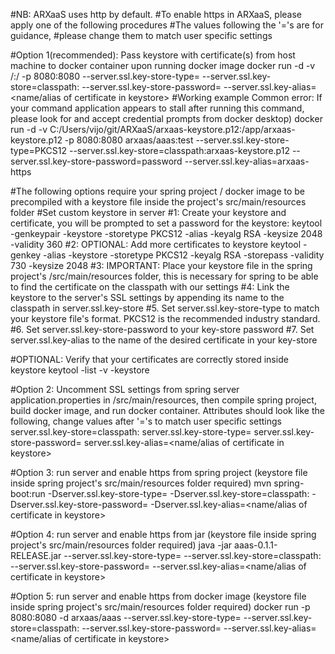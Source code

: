 #NB: ARXaaS uses http by default.
#To enable https in ARXaaS, please apply one of the following procedures
#The values following the '='s are for guidance,
#please change them to match user specific settings

#Option 1(recommended): Pass keystore with certificate(s) from host machine to docker container upon running docker image
docker run -d -v <absolute source path to keystore on host machine>/<keystore file name>:<relative path from root directory in docker container to destination>/<keystore file name> -p 8080:8080 <docker image name> --server.ssl.key-store-type=<keystore type> --server.ssl.key-store=classpath:<keystore file name> --server.ssl.key-store-password=<keystore password> --server.ssl.key-alias=<name/alias of certificate in keystore>
#Working example Common error: If your command application appears to stall after running this command, please look for and accept credential prompts from docker desktop)
docker run -d -v C:/Users/vijo/git/ARXaaS/arxaas-keystore.p12:/app/arxaas-keystore.p12 -p 8080:8080 arxaas/aaas:test --server.ssl.key-store-type=PKCS12 --server.ssl.key-store=classpath:arxaas-keystore.p12 --server.ssl.key-store-password=password --server.ssl.key-alias=arxaas-https

#The following options require your spring project / docker image to be precompiled with a keystore file inside the project's src/main/resources folder
#Set custom keystore in server
#1: Create your keystore and certificate, you will be prompted to set a password for the keystore:
keytool -genkeypair -keystore <keystore file name> -storetype PKCS12 -alias <name of new certificate> -keyalg RSA -keysize 2048 -validity 360
#2: OPTIONAL: Add more certificates to keystore
keytool -genkey -alias <name of new certificate> -keystore <path to keystore> -storetype PKCS12 -keyalg RSA -storepass <keystore password> -validity 730 -keysize 2048
#3: IMPORTANT: Place your keystore file in the spring project's /src/main/resources folder, this is necessary for spring to be able to find the certificate on the classpath with our settings
#4: Link the keystore to the server's SSL settings by appending its name to the classpath in server.ssl.key-store
#5. Set server.ssl.key-store-type to match your keystore file's format. PKCS12 is the recommended industry standard.
#6. Set server.ssl.key-store-password to your key-store password
#7. Set server.ssl.key-alias to the name of the desired certificate in your key-store

#OPTIONAL: Verify that your certificates are correctly stored inside keystore
keytool -list -v -keystore <keystore file>

#Option 2: Uncomment SSL settings from spring server application.properties in /src/main/resources, then compile spring project, build docker image, and run docker container. Attributes should look like the following, change values after '='s to match user specific settings
server.ssl.key-store=classpath:<keystore file name>
server.ssl.key-store-type=<keystore type>
server.ssl.key-store-password=<keystore password>
server.ssl.key-alias=<name/alias of certificate in keystore>

#Option 3: run server and enable https from spring project (keystore file inside spring project's src/main/resources folder required)
mvn spring-boot:run -Dserver.ssl.key-store-type=<keystore type> -Dserver.ssl.key-store=classpath:<keystore file name> -Dserver.ssl.key-store-password=<keystore password> -Dserver.ssl.key-alias=<name/alias of certificate in keystore>

#Option 4: run server and enable https from jar (keystore file inside spring project's src/main/resources folder required)
java -jar aaas-0.1.1-RELEASE.jar --server.ssl.key-store-type=<keystore type> --server.ssl.key-store=classpath:<keystore file name> --server.ssl.key-store-password=<keystore password> --server.ssl.key-alias=<name/alias of certificate in keystore>

#Option 5: run server and enable https from docker image (keystore file inside spring project's src/main/resources folder required)
docker run -p 8080:8080 -d arxaas/aaas --server.ssl.key-store-type=<keystore type> --server.ssl.key-store=classpath:<keystore file name> --server.ssl.key-store-password=<keystore password> --server.ssl.key-alias=<name/alias of certificate in keystore>